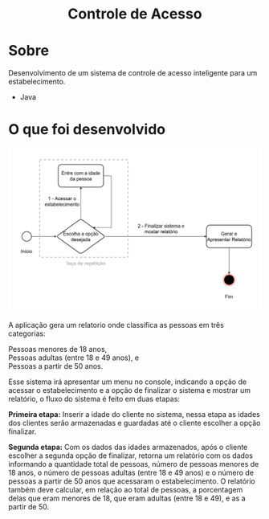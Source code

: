 <h1 align="center">Controle de Acesso</h1>

# Sobre 

Desenvolvimento de um sistema de controle de acesso inteligente para um estabelecimento.

- Java

# O que foi desenvolvido

<img src="img/controle-acesso.png" width="650px"/>

A aplicação gera um relatorio onde classifica as pessoas em três categorias:

Pessoas menores de 18 anos,<br>
Pessoas adultas (entre 18 e 49 anos), e <br>
Pessoas a partir de 50 anos.<br>

Esse sistema irá apresentar um menu no console, indicando a opção de acessar o estabelecimento e a opção de finalizar o sistema e mostrar um relatório,
o fluxo do sistema é feito em duas etapas:

<strong>Primeira etapa:</strong> Inserir a idade do cliente no sistema, nessa etapa as idades dos clientes serão armazenadas e guardadas até o cliente escolher a opção finalizar.

<strong>Segunda etapa:</strong> Com os dados das idades armazenados, após o cliente escolher a segunda opção de finalizar, retorna um relatório com os dados informando a quantidade total de pessoas, número de pessoas menores de 18 anos, o número de pessoas adultas (entre 18 e 49 anos) e o número de pessoas a partir de 50 anos que acessaram o estabelecimento. O relatório também deve calcular, em relação ao total de pessoas, a porcentagem delas que eram menores de 18, que eram adultas (entre 18 e 49), e as a partir de 50.
